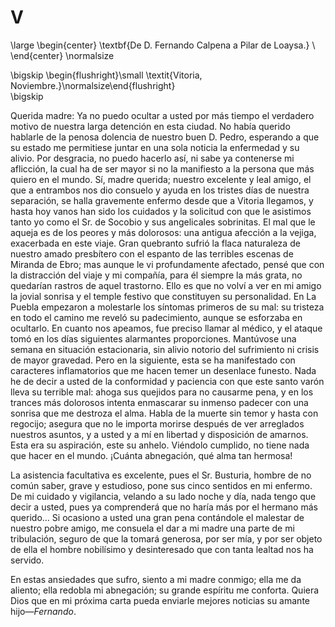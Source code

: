 # V

<!--- 
<div> 
  <span style="margin:0 auto;text-indent:0;display:block;text-align:center;font-weight:bold;font-size:larger;">
                De D. Fernando Calpena a Pilar de Loaysa.           <br />
  </span>
</div> 
<p> </p>
-->

\large
\begin{center}
\textbf{De D. Fernando Calpena a Pilar de Loaysa.}                  \\
\end{center}
\normalsize

<!--- 
<div>
  <span style="width:100%;display:block;text-align:right;"> 
                *Vitoria, Noviembre.*
  </span>
</div>
<p> </p>
-->

\bigskip
\begin{flushright}\small \textit{Vitoria, Noviembre.}\normalsize\end{flushright}   
\bigskip

Querida madre: Ya no puedo ocultar a usted por más tiempo el verdadero motivo
de nuestra larga detención en esta ciudad. No había querido hablarle de la
penosa dolencia de nuestro buen D. Pedro, esperando a que su estado me
permitiese juntar en una sola noticia la enfermedad y su alivio. Por desgracia,
no puedo hacerlo así, ni sabe ya contenerse mi aflicción, la cual ha de ser
mayor si no la manifiesto a la persona que más quiero en el mundo. Sí, madre
querida; nuestro excelente y leal amigo, el que a entrambos nos dio consuelo
y ayuda en los tristes días de nuestra separación, se halla gravemente enfermo
desde que a Vitoria llegamos, y hasta hoy vanos han sido los cuidados y la
solicitud con que le asistimos tanto yo como el Sr. de Socobio y sus
angelicales sobrinitas. El mal que le aqueja es de los peores y más dolorosos:
una antigua afección a la vejiga, exacerbada en este viaje. Gran quebranto
sufrió la flaca naturaleza de nuestro amado presbítero con el espanto de las
terribles escenas de Miranda de Ebro; mas aunque le vi profundamente afectado,
pensé que con la distracción del viaje y mi compañía, para él siempre la más
grata, no quedarían rastros de aquel trastorno. Ello es que no volví a ver en
mi amigo la jovial sonrisa y el temple festivo que constituyen su personalidad.
En La Puebla empezaron a molestarle los síntomas primeros de su mal: su
tristeza en todo el camino me reveló su padecimiento, aunque se esforzaba en
ocultarlo. En cuanto nos apeamos, fue preciso llamar al médico, y el ataque
tomó en los días siguientes alarmantes proporciones. Mantúvose una semana en
situación estacionaria, sin alivio notorio del sufrimiento ni crisis de mayor
gravedad. Pero en la siguiente, esta se ha manifestado con caracteres
inflamatorios que me hacen temer un desenlace funesto. Nada he de decir a usted
de la conformidad y paciencia con que este santo varón lleva su terrible mal:
ahoga sus quejidos para no causarme pena, y en los trances más dolorosos
intenta enmascarar su inmenso padecer con una sonrisa que me destroza el alma.
Habla de la muerte sin temor y hasta con regocijo; asegura que no le importa
morirse después de ver arreglados nuestros asuntos, y a usted y a mí en
libertad y disposición de amarnos. Esta era su aspiración, este su anhelo.
Viéndolo cumplido, no tiene nada que hacer en el mundo. ¡Cuánta abnegación, qué
alma tan hermosa!

La asistencia facultativa es excelente, pues el Sr. Busturia, hombre de no
común saber, grave y estudioso, pone sus cinco sentidos en mi enfermo. De mi
cuidado y vigilancia, velando a su lado noche y día, nada tengo que decir
a usted, pues ya comprenderá que no haría más por el hermano más querido… Si
ocasiono a usted una gran pena contándole el malestar de nuestro pobre amigo,
me consuela el dar a mi madre una parte de mi tribulación, seguro de que la
tomará generosa, por ser mía, y por ser objeto de ella el hombre nobilísimo
y desinteresado que con tanta lealtad nos ha servido.

En estas ansiedades que sufro, siento a mi madre conmigo; ella me da
aliento; ella redobla mi abnegación; su grande espíritu me conforta. Quiera
Dios que en mi próxima carta pueda enviarle mejores noticias su amante
hijo—*Fernando*.
